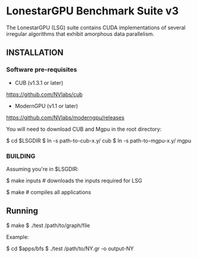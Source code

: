 # LonestarGPU Benchmark Suite v3

The LonestarGPU (LSG) suite contains CUDA implementations of several
irregular algorithms that exhibit amorphous data parallelism.

## INSTALLATION


### Software pre-requisites

* CUB (v1.3.1 or later)

https://github.com/NVlabs/cub


* ModernGPU (v1.1 or later)

https://github.com/NVlabs/moderngpu/releases

You will need to download CUB and Mgpu in the root directory:

$ cd $LSGDIR
$ ln -s path-to-cub-x.y/ cub
$ ln -s path-to-mgpu-x.y/ mgpu

### BUILDING

Assuming you're in $LSGDIR:

$ make inputs # downloads the inputs required for LSG

$ make # compiles all applications

## Running

$ make
$ ./test /path/to/graph/file

Example:

$ cd $apps/bfs
$ ./test /path/to/NY.gr -o output-NY


